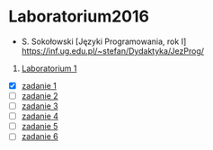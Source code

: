 # Laboratorium2016

* S. Sokołowski
  [Języki Programowania, rok I] https://inf.ug.edu.pl/~stefan/Dydaktyka/JezProg/

1. [Laboratorium 1](lab01)
  * [X] [zadanie 1](lab01/zad01.c)
  * [ ] [zadanie 2](lab01/zad02.c)
  * [ ] [zadanie 3](lab01/zad03.c)
  * [ ] [zadanie 4](lab01/zad04.c)
  * [ ] [zadanie 5](lab01/zad05.c)
  * [ ] [zadanie 6](lab01/zad06.c)

